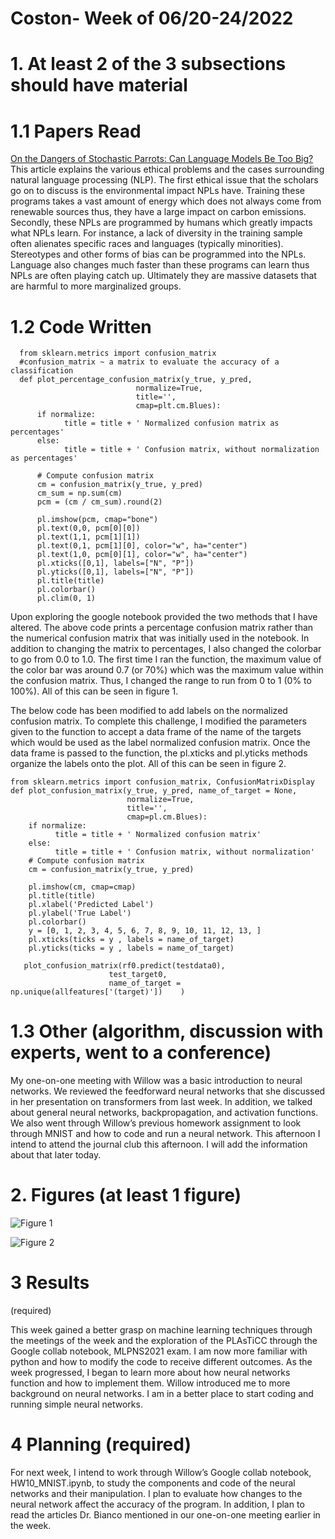 # Coston- Week of 06/20-24/2022

# 1. At least 2 of the 3 subsections should have material

# 1.1 Papers Read
[On the Dangers of Stochastic Parrots: Can Language Models Be Too Big?](https://dl.acm.org/doi/pdf/10.1145/3442188.3445922) 
This article explains the various ethical problems and the cases surrounding natural language processing (NLP). The first ethical issue that 
the scholars go on to discuss is the environmental impact NPLs have. Training these programs takes a vast amount of energy which does not 
always come from renewable sources thus, they have a large impact on carbon emissions. Secondly, these NPLs are programmed by humans which 
greatly impacts what NPLs learn. For instance, a lack of diversity in the training sample often alienates specific races and languages 
(typically minorities). Stereotypes and other forms of bias can be programmed into the NPLs. Language also changes much faster than these 
programs can learn thus NPLs are often playing catch up. Ultimately they are massive datasets that are harmful to more marginalized groups. 

# 1.2 Code Written

      from sklearn.metrics import confusion_matrix
      #confusion_matrix ~ a matrix to evaluate the accuracy of a classification
      def plot_percentage_confusion_matrix(y_true, y_pred,
                                normalize=True,
                                title='',
                                cmap=plt.cm.Blues):      
          if normalize:
                title = title + ' Normalized confusion matrix as percentages'
          else:
                title = title + ' Confusion matrix, without normalization as percentages'

          # Compute confusion matrix
          cm = confusion_matrix(y_true, y_pred)
          cm_sum = np.sum(cm)
          pcm = (cm / cm_sum).round(2)

          pl.imshow(pcm, cmap="bone")
          pl.text(0,0, pcm[0][0])
          pl.text(1,1, pcm[1][1])
          pl.text(0,1, pcm[1][0], color="w", ha="center")
          pl.text(1,0, pcm[0][1], color="w", ha="center")
          pl.xticks([0,1], labels=["N", "P"])
          pl.yticks([0,1], labels=["N", "P"])
          pl.title(title)
          pl.colorbar()
          pl.clim(0, 1) 

Upon exploring the google notebook provided the two methods that I have altered. The above code prints a percentage confusion matrix 
rather than the numerical confusion matrix that was initially used in the notebook. In addition to changing the matrix to percentages, 
I also changed the colorbar to go from 0.0 to 1.0. The first time I ran the function, the maximum value of the color bar was around 0.7 
(or 70%) which was the maximum value within the confusion matrix. Thus, I changed the range to run from 0 to 1 (0% to 100%). 
All of this can be seen in figure 1.

The below code has been modified to add labels on the normalized confusion matrix. To complete this challenge, I modified the parameters 
given to the function to accept a data frame of the name of the targets which would be used as the label normalized confusion matrix. 
Once the data frame is passed to the function, the pl.xticks and pl.yticks methods organize the labels onto the plot. All of this can 
be seen in figure 2.

    from sklearn.metrics import confusion_matrix, ConfusionMatrixDisplay
    def plot_confusion_matrix(y_true, y_pred, name_of_target = None,
                              normalize=True,
                              title='',
                              cmap=pl.cm.Blues):     
        if normalize:
              title = title + ' Normalized confusion matrix'
        else:
              title = title + ' Confusion matrix, without normalization'
        # Compute confusion matrix
        cm = confusion_matrix(y_true, y_pred)

        pl.imshow(cm, cmap=cmap)
        pl.title(title)
        pl.xlabel('Predicted Label')
        pl.ylabel('True Label')
        pl.colorbar()
        y = [0, 1, 2, 3, 4, 5, 6, 7, 8, 9, 10, 11, 12, 13, ]
        pl.xticks(ticks = y , labels = name_of_target)
        pl.yticks(ticks = y , labels = name_of_target)

       plot_confusion_matrix(rf0.predict(testdata0), 
                          test_target0, 
                          name_of_target = np.unique(allfeatures['(target)'])    )

# 1.3 Other (algorithm, discussion with experts, went to a conference)

My one-on-one meeting with Willow was a basic introduction to neural networks. We reviewed the feedforward neural networks that she discussed
in her presentation on transformers from last week. In addition, we talked about general neural networks, backpropagation, and activation 
functions. We also went through Willow’s previous homework assignment to look through MNIST and how to code and run a neural network.
This afternoon I intend to attend the journal club this afternoon. I will add the information about that later today.

# 2. Figures (at least 1 figure)
![Figure 1](https://user-images.githubusercontent.com/107265822/175558602-44b05bec-11d6-4027-8160-847e6c152ae7.png)

![Figure 2](https://user-images.githubusercontent.com/107265822/175561780-bd06127b-a45b-42ac-865d-0b8ac6b9969a.png)



# 3 Results
 (required)

This week gained a better grasp on machine learning techniques through the meetings of the week and the exploration of the PLAsTiCC through
the Google collab notebook, MLPNS2021 exam.  I am now more familiar with python and how to modify the code to receive different outcomes. 
As the week progressed, I began to learn more about how neural networks function and how to implement them. Willow introduced me to more 
background on neural networks. I am in a better place to start coding and running simple neural networks.

# 4 Planning (required)

For next week, I intend to work through Willow’s Google collab notebook, HW10_MNIST.ipynb, to study the components and code of the neural networks 
and their manipulation. I plan to evaluate how changes to the neural network affect the accuracy of the program. In addition, I plan to read the 
articles Dr. Bianco mentioned in our one-on-one meeting earlier in the week.
